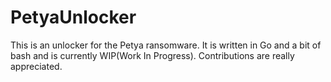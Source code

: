 # PetyaUnlocker
This is an unlocker for the Petya ransomware. It is written in Go and a bit of bash and is currently WIP(Work In Progress). Contributions are really appreciated.
